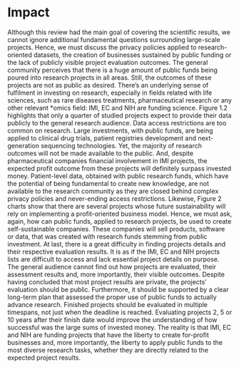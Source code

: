 # Impact

Although this review had the main goal of covering the scientific results, we cannot ignore additional fundamental questions surrounding large-scale projects. 
Hence, we must discuss the privacy policies applied to research-oriented datasets, the creation of businesses sustained by public funding or the lack of publicly visible project evaluation outcomes.
The general community perceives that there is a huge amount of public funds being poured into research projects in all areas. Still, the outcomes of these projects are not as public as desired. There’s an underlying sense of fulfilment in investing on research, especially in fields related with life sciences, such as rare diseases treatments, pharmaceutical research or any other relevant \*omics field: IMI, EC and NIH are funding science.
Figure 1.2 highlights that only a quarter of studied projects expect to provide their data publicly to the general research audience. Data access restrictions are too common on research. Large investments, with public funds, are being applied to clinical drug trials, patient registries development and next-generation sequencing technologies. Yet, the majority of research outcomes will not be made available to the public. And, despite pharmaceutical companies financial involvement in IMI projects, the expected profit outcome from these projects will definitely surpass invested money. Patient-level data, obtained with public research funds, which have the potential of being fundamental to create new knowledge, are not available to the research community as they are closed behind complex privacy policies and never-ending access restrictions.
Likewise, Figure 2 charts show that there are several projects whose future sustainability will rely on implementing a profit-oriented business model. Hence, we must ask, again, how can public funds, applied to research projects, be used to create self-sustainable companies. These companies will sell products, software or data, that was created with research funds stemming from public investment.
At last, there is a great difficulty in finding projects details and their respective evaluation results. It is as if the IMI, EC and NIH projects lists are difficult to access and lack essential project details on purpose. The general audience cannot find out how projects are evaluated, their assessment results and, more importantly, their visible outcomes. Despite having concluded that most project results are private, the projects’ evaluation should be public. Furthermore, it should be supported by a clear long-term plan that assessed the proper use of public funds to actually advance research. Finished projects should be evaluated in multiple timespans, not just when the deadline is reached. Evaluating projects 2, 5 or 10 years after their finish date would improve the understanding of how successful was the large sums of invested money.
The reality is that IMI, EC and NIH are funding projects that have the liberty to create for-profit businesses and, more importantly, the liberty to apply public funds to the most diverse research tasks, whether they are directly related to the expected project results.